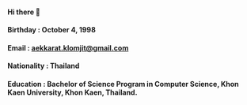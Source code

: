 #### Hi there 👋
#### Birthday : October 4, 1998
#### Email : aekkarat.klomjit@gmail.com
#### Nationality : Thailand 
#### Education : Bachelor of Science Program in Computer Science, Khon Kaen University, Khon Kaen, Thailand.



<!--
**aekkaratklomjit/aekkaratklomjit** is a ✨ _special_ ✨ repository because its `README.md` (this file) appears on your GitHub profile.

Here are some ideas to get you started:

- 🔭 I’m currently working on ...
- 🌱 I’m currently learning ...
- 👯 I’m looking to collaborate on ...
- 🤔 I’m looking for help with ...
- 💬 Ask me about ...
- 📫 How to reach me: ...
- 😄 Pronouns: ...
- ⚡ Fun fact: ...
-->

